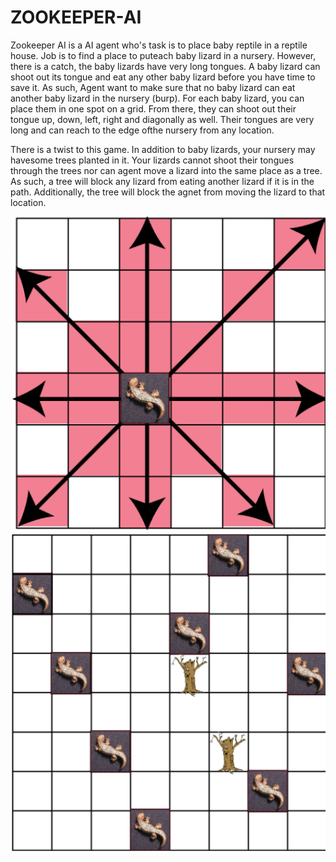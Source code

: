# ZOOKEEPER-AI
Zookeeper AI is a AI agent who's task is to place baby reptile in a reptile house. Job is to find a place to puteach baby lizard in a nursery. However, there is a catch, the baby lizards have very long tongues. A baby lizard can shoot out its tongue and eat any other baby lizard before you have time to save it. As such, Agent want to make sure that no baby lizard can eat another baby lizard in the nursery (burp).  For each baby lizard, you can place them in one spot on a grid. From there, they can shoot out their tongue up, down, left, right and diagonally as well. Their tongues are very long and can reach to the edge ofthe nursery from any location.

There is a twist to this game. In addition to baby lizards, your nursery may havesome trees planted in it. Your lizards cannot shoot their tongues through the trees nor can agent move a lizard into the same place as a tree. As such, a tree will block any lizard from eating another lizard if it is in the path. Additionally, the tree will block the agnet from moving the lizard to that location.

![Alt text](https://github.com/VaibhavDesai/ZOOKEEPER-AI/blob/master/images/Screen%20Shot%202017-12-19%20at%203.58.02%20PM.png?raw=true "Img1")
![Alt text](https://github.com/VaibhavDesai/ZOOKEEPER-AI/blob/master/images/Screen%20Shot%202017-12-19%20at%203.55.35%20PM.png?raw=true "Img2")

